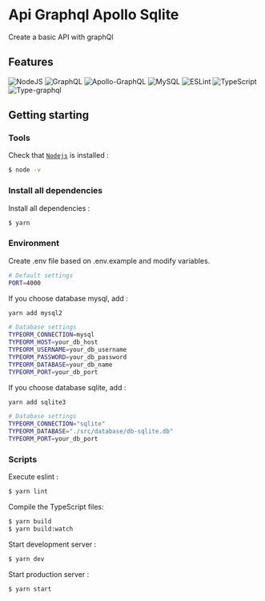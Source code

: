 # Api Graphql Apollo Sqlite

Create a basic API with graphQl

## Features

![NodeJS](https://img.shields.io/badge/node.js-6DA55F?style=for-the-badge&logo=node.js&logoColor=white)
![GraphQL](https://img.shields.io/badge/-GraphQL-E10098?style=for-the-badge&logo=graphql&logoColor=white)
![Apollo-GraphQL](https://img.shields.io/badge/-ApolloGraphQL-311C87?style=for-the-badge&logo=apollo-graphql)
![MySQL](https://img.shields.io/badge/mysql-%2300f.svg?style=for-the-badge&logo=mysql&logoColor=white)
![ESLint](https://img.shields.io/badge/ESLint-4B3263?style=for-the-badge&logo=eslint&logoColor=white)
![TypeScript](https://img.shields.io/badge/typescript-%23007ACC.svg?style=for-the-badge&logo=typescript&logoColor=white)
![Type-graphql](https://img.shields.io/badge/-TypeGraphQL-%23C04392?style=for-the-badge)

## Getting starting

### Tools

Check that [`Nodejs`](https://nodejs.org/en/download/) is installed :

```sh
$ node -v
```

### Install all dependencies

Install all dependencies :

```sh
$ yarn
```

### Environment

Create .env file based on .env.example and modify variables.

```sh
# Default settings
PORT=4000
```

If you choose database mysql, add :

```sh
yarn add mysql2
```

```sh
# Database settings
TYPEORM_CONNECTION=mysql
TYPEORM_HOST=your_db_host
TYPEORM_USERNAME=your_db_username
TYPEORM_PASSWORD=your_db_password
TYPEORM_DATABASE=your_db_name
TYPEORM_PORT=your_db_port
```

If you choose database sqlite, add :

```sh
yarn add sqlite3
```

```sh
# Database settings
TYPEORM_CONNECTION="sqlite"
TYPEORM_DATABASE="./src/database/db-sqlite.db"
TYPEORM_PORT=your_db_port
```

### Scripts

Execute eslint :

```sh
$ yarn lint
```

Compile the TypeScript files:

```sh
$ yarn build
$ yarn build:watch
```

Start development server :

```sh
$ yarn dev
```

Start production server :

```sh
$ yarn start
```
